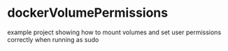 # dockerVolumePermissions
example project showing how to mount volumes and set user permissions correctly when running as sudo
